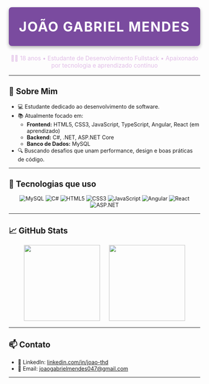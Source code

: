 <h1 align="center" style="color: #ffffff; background-color: #7a4b9f; padding: 30px 20px; font-size: 2.5em; text-transform: uppercase; letter-spacing: 2px; border-radius: 8px; box-shadow: 0 4px 10px rgba(0, 0, 0, 0.3);">João Gabriel Mendes</h1>

<p align="center" style="color: #e1bee7; font-size: 1.1em;">
  👨‍💻 18 anos • Estudante de Desenvolvimento Fullstack • Apaixonado por tecnologia e aprendizado contínuo
</p>

---

## 🚀 Sobre Mim

- 💻 Estudante dedicado ao desenvolvimento de software.
- 📚 Atualmente focado em:
  - **Frontend:** HTML5, CSS3, JavaScript, TypeScript, Angular, React (em aprendizado)
  - **Backend:** C#, .NET, ASP.NET Core
  - **Banco de Dados:** MySQL
- 🔍 Buscando desafios que unam performance, design e boas práticas de código.

---

## 🧰 Tecnologias que uso

<div align="center">

<img src="https://img.icons8.com/fluency/48/000000/mysql-logo.png" alt="MySQL" title="MySQL"/>
<img src="https://img.icons8.com/color/48/000000/c-sharp-logo.png" alt="C#" title="C#"/>
<img src="https://img.icons8.com/color/48/000000/html-5--v1.png" alt="HTML5" title="HTML5"/>
<img src="https://img.icons8.com/color/48/000000/css3.png" alt="CSS3" title="CSS3"/>
<img src="https://img.icons8.com/color/48/000000/javascript.png" alt="JavaScript" title="JavaScript"/>
<img src="https://img.icons8.com/color/48/000000/angularjs.png" alt="Angular" title="Angular"/>
<img src="https://img.icons8.com/color/48/000000/react-native.png" alt="React" title="React"/>
<img src="https://img.icons8.com/color/48/000000/net-framework.png" alt="ASP.NET" title="ASP.NET"/>

</div>

---

## 📈 GitHub Stats

<div align="center">

  <span style="display: inline-block; margin-right: 20px;">
    <img 
      height="200" 
      src="https://github-readme-stats.vercel.app/api?username=joao-thd&show_icons=true&theme=tokyonight&include_all_commits=true&locale=pt-br"
    />
  </span>

  <span style="display: inline-block;">
    <img 
      height="200" 
      src="https://github-readme-stats.vercel.app/api/top-langs/?username=joao-thd&theme=tokyonight&layout=compact&custom_title=Tecnologias"
    />
  </span>

</div>



---

## 📫 Contato

- 💼 LinkedIn: [linkedin.com/in/joao-thd](https://www.linkedin.com/in/jo%C3%A3o-gabriel-mendes-686102328/)
- 📧 Email: joaogabrielmendes047@gmail.com

---
